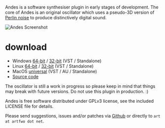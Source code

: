 Andes is a software synthesiser plugin in early stages of development.
The core of Andes is an original oscillator which uses a pseudo-3D version of
[Perlin noise](https://en.wikipedia.org/wiki/Perlin_noise) to produce distinctively digital sound.

![Andes Screenshot](screenshot.png)

# download

* Windows [64-bit](https://github.com/artfwo/andes/releases/download/v0.2/Andes1-v0.2-win64.zip) / [32-bit](https://github.com/artfwo/andes/releases/download/v0.2/Andes1-v0.2-win32.zip) (VST / Standalone)
* Linux [64-bit](https://github.com/artfwo/andes/releases/download/v0.2/Andes1-v0.2-linux64.tar.gz) / [32-bit](https://github.com/artfwo/andes/releases/download/v0.2/Andes1-v0.2-linux32.tar.gz) (VST / Standalone)
* MacOS [universal](https://github.com/artfwo/andes/releases/download/v0.2/Andes1-v0.2-mac.zip) (VST / AU / Standalone)
* [Source code](https://github.com/artfwo/andes)

The oscillator is still a work in progress so please keep in mind that
things may break with future versions. Do not use this plugin in production. :)

Andes is free software distributed under GPLv3 license, see the included LICENSE file for details. 

Please send suggestions, issues and/or patches via [Github](https://github.com/artfwo/andes) or directly to `art at artfwo dot net`.
